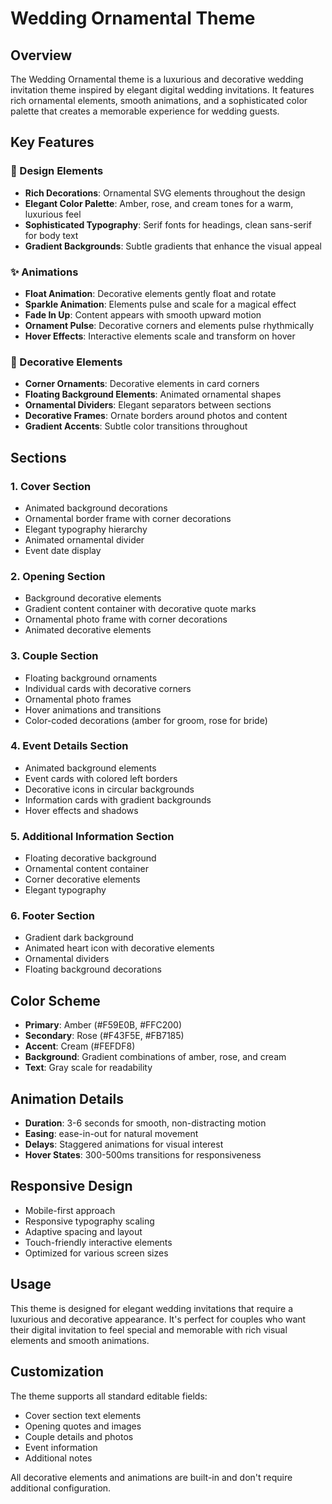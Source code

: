 # Wedding Ornamental Theme

## Overview
The Wedding Ornamental theme is a luxurious and decorative wedding invitation theme inspired by elegant digital wedding invitations. It features rich ornamental elements, smooth animations, and a sophisticated color palette that creates a memorable experience for wedding guests.

## Key Features

### 🎨 Design Elements
- **Rich Decorations**: Ornamental SVG elements throughout the design
- **Elegant Color Palette**: Amber, rose, and cream tones for a warm, luxurious feel
- **Sophisticated Typography**: Serif fonts for headings, clean sans-serif for body text
- **Gradient Backgrounds**: Subtle gradients that enhance the visual appeal

### ✨ Animations
- **Float Animation**: Decorative elements gently float and rotate
- **Sparkle Animation**: Elements pulse and scale for a magical effect
- **Fade In Up**: Content appears with smooth upward motion
- **Ornament Pulse**: Decorative corners and elements pulse rhythmically
- **Hover Effects**: Interactive elements scale and transform on hover

### 🎯 Decorative Elements
- **Corner Ornaments**: Decorative elements in card corners
- **Floating Background Elements**: Animated ornamental shapes
- **Ornamental Dividers**: Elegant separators between sections
- **Decorative Frames**: Ornate borders around photos and content
- **Gradient Accents**: Subtle color transitions throughout

## Sections

### 1. Cover Section
- Animated background decorations
- Ornamental border frame with corner decorations
- Elegant typography hierarchy
- Animated ornamental divider
- Event date display

### 2. Opening Section
- Background decorative elements
- Gradient content container with decorative quote marks
- Ornamental photo frame with corner decorations
- Animated decorative elements

### 3. Couple Section
- Floating background ornaments
- Individual cards with decorative corners
- Ornamental photo frames
- Hover animations and transitions
- Color-coded decorations (amber for groom, rose for bride)

### 4. Event Details Section
- Animated background elements
- Event cards with colored left borders
- Decorative icons in circular backgrounds
- Information cards with gradient backgrounds
- Hover effects and shadows

### 5. Additional Information Section
- Floating decorative background
- Ornamental content container
- Corner decorative elements
- Elegant typography

### 6. Footer Section
- Gradient dark background
- Animated heart icon with decorative elements
- Ornamental dividers
- Floating background decorations

## Color Scheme
- **Primary**: Amber (#F59E0B, #FFC200)
- **Secondary**: Rose (#F43F5E, #FB7185)
- **Accent**: Cream (#FEFDF8)
- **Background**: Gradient combinations of amber, rose, and cream
- **Text**: Gray scale for readability

## Animation Details
- **Duration**: 3-6 seconds for smooth, non-distracting motion
- **Easing**: ease-in-out for natural movement
- **Delays**: Staggered animations for visual interest
- **Hover States**: 300-500ms transitions for responsiveness

## Responsive Design
- Mobile-first approach
- Responsive typography scaling
- Adaptive spacing and layout
- Touch-friendly interactive elements
- Optimized for various screen sizes

## Usage
This theme is designed for elegant wedding invitations that require a luxurious and decorative appearance. It's perfect for couples who want their digital invitation to feel special and memorable with rich visual elements and smooth animations.

## Customization
The theme supports all standard editable fields:
- Cover section text elements
- Opening quotes and images
- Couple details and photos
- Event information
- Additional notes

All decorative elements and animations are built-in and don't require additional configuration.
